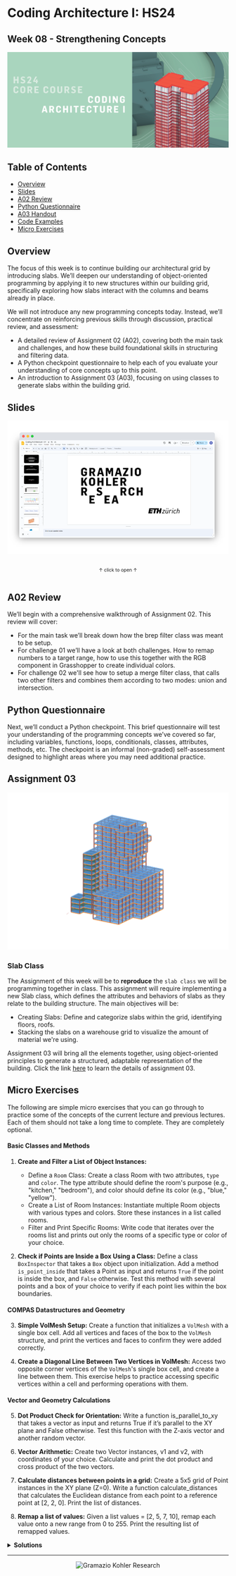 # Coding Architecture I: HS24

## Week 08 - Strengthening Concepts

![Course Banner](/.static/cai-banner_hs24.jpg)

## Table of Contents

* [Overview](#overview)
* [Slides](#slides)
* [A02 Review](#a02-review)
* [Python Questionnaire](#python-questionnaire)
* [A03 Handout](#a03-handout)
* [Code Examples](#code-examples)
* [Micro Exercises](#micro-exercises)

## Overview

The focus of this week is to continue building our architectural grid by introducing slabs. We’ll deepen our understanding of object-oriented programming by applying it to new structures within our building grid, specifically exploring how slabs interact with the columns and beams already in place.

We will not introduce any new programming concepts today. Instead, we’ll concentrate on reinforcing previous skills through discussion, practical review, and assessment:

* A detailed review of Assignment 02 (A02), covering both the main task and challenges, and how these build foundational skills in structuring and filtering data.
* A Python checkpoint questionnaire to help each of you evaluate your understanding of core concepts up to this point.
* An introduction to Assignment 03 (A03), focusing on using classes to generate slabs within the building grid.


## Slides

[![Slides](/lectures/week-01/images/slides.png)](https://docs.google.com/presentation/d/13K0mM9Ky2ivv2QCEoPMOdYAy6tduiRn0kieJ5yyjSkQ/edit?usp=sharing)

<div style="display: flex; justify-content: center; align-items: center; height: 1vh;">
    <p style="font-size: 75%;">
        ↑ click to open ↑
    </p>
</div>

## A02 Review

We’ll begin with a comprehensive walkthrough of Assignment 02. This review will cover:

* For the main task we’ll break down how the brep filter class was meant to be setup.
* For challenge 01 we’ll have a look at both challenges. How to remap numbers to a target range, how to use this together with the RGB component in Grasshopper to create individual colors. 
* For challenge 02 we'll see how to setup a merge filter class, that calls two other filters and combines them according to two modes: union and intersection.

## Python Questionnaire

Next, we’ll conduct a Python checkpoint. This brief questionnaire will test your understanding of the programming concepts we’ve covered so far, including variables, functions, loops, conditionals, classes, attributes, methods, etc. The checkpoint is an informal (non-graded) self-assessment designed to highlight areas where you may need additional practice.

## Assignment 03

![Result](/assignments/A03-building-grid/images/A03_maintask.png)

### Slab Class

The Assignment of this week will be to **reproduce** the `slab class` we will be programming together in class. This assignment will require implementing a new Slab class, which defines the attributes and behaviors of slabs as they relate to the building structure. The main objectives will be:

* Creating Slabs: Define and categorize slabs within the grid, identifying floors, roofs.
* Stacking the slabs on a warehouse grid to visualize the amount of material we're using.

Assignment 03 will bring all the elements together, using object-oriented principles to generate a structured, adaptable representation of the building. Click the link [here](/assignments/A03-building-grid/README.md) to learn the details of assignment 03. 


## Micro Exercises

The following are simple micro exercises that you can go through to practice some of the concepts of the current lecture and previous lectures. Each of them should not take a long time to complete. They are completely optional.

#### Basic Classes and Methods

1. **Create and Filter a List of Object Instances:**
    - Define a `Room` Class: Create a class Room with two attributes, `type` and `color`. The type attribute should define the room's purpose (e.g., "kitchen," "bedroom"), and color should define its color (e.g., "blue," "yellow").
    - Create a List of Room Instances: Instantiate multiple Room objects with various types and colors. Store these instances in a list called rooms.
    - Filter and Print Specific Rooms: Write code that iterates over the rooms list and prints out only the rooms of a specific type or color of your choice.

2. **Check if Points are Inside a Box Using a Class:** Define a class `BoxInspector` that takes a `Box` object upon initialization. Add a method `is_point_inside` that takes a Point as input and returns `True` if the point is inside the box, and `False` otherwise. Test this method with several points and a box of your choice to verify if each point lies within the box boundaries.


#### COMPAS Datastructures and Geometry

3. **Simple VolMesh Setup:** Create a function that initializes a `VolMesh` with a single box cell. Add all vertices and faces of the box to the `VolMesh` structure, and print the vertices and faces to confirm they were added correctly.

4. **Create a Diagonal Line Between Two Vertices in VolMesh:** Access two opposite corner vertices of the `VolMesh`'s single box cell, and create a line between them. This exercise helps to practice accessing specific vertices within a cell and performing operations with them.


#### Vector and Geometry Calculations

5. **Dot Product Check for Orientation:** Write a function is_parallel_to_xy that takes a vector as input and returns True if it’s parallel to the XY plane and False otherwise. Test this function with the Z-axis vector and another random vector.

6. **Vector Arithmetic:** Create two Vector instances, v1 and v2, with coordinates of your choice. Calculate and print the dot product and cross product of the two vectors.

7. **Calculate distances between points in a grid:** Create a 5x5 grid of Point instances in the XY plane (Z=0). Write a function calculate_distances that calculates the Euclidean distance from each point to a reference point at [2, 2, 0]. Print the list of distances.

8. **Remap a list of values:** Given a list values = [2, 5, 7, 10], remap each value onto a new range from 0 to 255. Print the resulting list of remapped values.





<details>
  <summary><b>Solutions</b></summary>

#### Basic Classes and Methods

1.

```python
# Initial Setup
class Room(object):
    def __init__(self, room_type, color):
        self.type = room_type
        self.color = color

# List of Instances
rooms = [
    Room("kitchen", "yellow"),
    Room("bedroom", "blue"),
    Room("bathroom", "white"),
    Room("living room", "green"),
    Room("bedroom", "red")
] 

# Filter for rooms of a specific type and color
selected_type = "bedroom"  # Set the type to filter for
selected_color = "red"    # Set the color to filter for

for room in rooms:
    if room.type == selected_type:
        print "Found a room of type:", room.type

for room in rooms:
    if room.color == selected_color:
        print "Found a", room.color, "room" 
```

2.

```python
from compas.geometry import Point, Box

class BoxInspector(object):
    def __init__(self, box):
        self.box = box

    def is_point_inside(self, point):
        return self.box.contains_point(point)

# Test the BoxInspector class
box = Box.from_width_height_depth(4, 4, 4)
inspector = BoxInspector(box)

pointA = Point(1, 1, 2)
pointB = Point(5, 5, 5)

print "Is Point A inside the Box? Answer:", inspector.is_point_inside(pointA)
print "Is Point B inside the Box? Answer:", inspector.is_point_inside(pointB)
```

#### COMPAS Datastructures and Geometry

3. 

```python
from compas.datastructures import VolMesh
from compas.geometry import Point, Box, Line

def create_volmesh(xsize, ysize, zsize):
    volmesh = VolMesh()
    
    # Define base corner and create a Box
    base_corner = Point(0, 0, 0)
    box = Box.from_width_height_depth(xsize, ysize, zsize)
    box.frame.point = base_corner  # Position box at base corner
    
    # Add vertices to the volmesh
    vertices = []
    for pt in box.points:
        vertex = volmesh.add_vertex(x=pt[0], y=pt[1], z=pt[2])
        vertices.append(vertex)
    
    # Define faces and add the cell
    a, b, c, d, e, f, g, h = vertices
    faces = [
        [a, b, c, d],  # bottom face
        [e, f, g, h],  # top face
        [a, d, f, e],  # front face
        [b, h, g, c],  # back face
        [a, b, h, e],  # left face
        [d, c, g, f]   # right face
    ]
    volmesh.add_cell(faces)
    
    return volmesh

# Usage
volmesh = create_volmesh(1, 1, 1)
```

4. 

```python
from compas.datastructures import VolMesh
from compas.geometry import Point, Box, Line

def create_volmesh(xsize, ysize, zsize):
    # previous volmesh creation here
    return volmesh

# Create the VolMesh 
volmesh = create_volmesh(1, 1, 1)

# retrieve specific vertice
vertices = list(volmesh.vertices())
vertex_a = vertices[0]  # First vertex
vertex_h = vertices[-2]  # Last vertex

# Access vertex coordinates to create a line
point_a = volmesh.vertex_coordinates(vertex_a)
point_h = volmesh.vertex_coordinates(vertex_h)
line = Line(Point(*point_a), Point(*point_h))

# Output
print("Vertices:", vertices)
print("Selected vertices for line creation:", vertex_a, vertex_h)
print("Line from vertex_a to vertex_h:", line)

```

#### Vector and Geometry Calculations

5. 

```python
from compas.geometry import Vector

v1 = Vector(1, 0, 0)
v2 = Vector(0, 1, 0)

print(v1.dot(v2))     # Output: 0 (since vectors are perpendicular)
print(v1.cross(v2))   # Output: Vector(x=0.0, y=0.0, z=1.0)
```

6. 

```python
from compas.geometry import Point
import math

def calculate_distances(reference, points):
    distances = []
    for p in points:
        distance = math.sqrt((reference.x - p.x)**2 + (reference.y - p.y)**2 + (reference.z - p.z)**2)
        distances.append(distance)
    return distances

reference = Point(2, 2, 0)
points = [Point(x, y, 0) for x in range(5) for y in range(5)]
distances = calculate_distances(reference, points)

print "Distances:", distances
```

7.

```python
# Define the original values and the target range
values = [2, 5, 7, 10]
min_value = min(values)
max_value = max(values)

# Remap each value from the original range to 0-255
remapped_values = [(255 * (value - min_value) / (max_value - min_value)) for value in values]
print(remapped_values)  # Output: Remapped values within range 0 to 255
```
<!-- 
8.

```python
from compas.geometry import Box, Frame, Translation

# Define parameters for the grid layout
rows = 3  # Number of rows in the grid
columns = 4  # Number of columns in the grid
x_spacing = 5  # Spacing between boxes along the X-axis
y_spacing = 5  # Spacing between boxes along the Y-axis

# Create a list of Box objects
boxes = []
for i in range(rows * columns):
    # Initialize each box at the world origin
    frame = Frame([0, 0, 0], [1, 0, 0], [0, 1, 0])
    box = Box(1, 1, 1, frame)  # Width, height, and depth of each box
    boxes.append(box)

# Position each box within the grid
for i, box in enumerate(boxes):
    # Calculate row and column indices for each box
    row = i // columns
    col = i % columns

    # Calculate the translation vector based on row and column position
    translation_vector = [col * x_spacing, row * y_spacing, 0]
    T = Translation.from_vector(translation_vector)

    # Apply the translation to the box's frame
    box.frame.transform(T)
``` -->






</details>

---

<p align="middle">
<img src="../../.static/gkr-logo.png" alt="Gramazio Kohler Research" height="150"/>
</p>